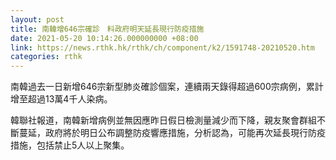 ```yaml
---
layout: post
title: 南韓增646宗確診　料政府明天延長現行防疫措施
date: 2021-05-20 10:14:26.000000000 +08:00
link: https://news.rthk.hk/rthk/ch/component/k2/1591748-20210520.htm
categories: rthk
---
```


南韓過去一日新增646宗新型肺炎確診個案，連續兩天錄得超過600宗病例，累計增至超過13萬4千人染病。

韓聯社報道，南韓新增病例並無因應昨日假日檢測量減少而下降，親友聚會群組不斷蔓延，政府將於明日公布調整防疫響應措施，分析認為，可能再次延長現行防疫措施，包括禁止5人以上聚集。
